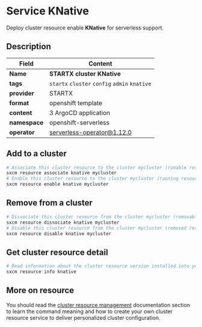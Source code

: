 # Service KNative

Deploy cluster resource enable **KNative** for serverless support.

## Description

| Field         | Content                                       |
| ------------- | --------------------------------------------- |
| **Name**      | **STARTX cluster KNative**                    |
| **tags**      | `startx` `cluster` `config` `admin` `knative` |
| **provider**  | STARTX                                        |
| **format**    | openshift template                            |
| **content**   | 3 ArgoCD application                          |
| **namespace** | openshift-serverless                          |
| **operator**  | serverless-operator@1.12.0                    |

## Add to a cluster

```bash
# Associate this cluster resource to the cluster mycluster (runable resource)
sxcm resource associate knative mycluster
# Enable this cluster resource to the cluster mycluster (running resource)
sxcm resource enable knative mycluster
```

## Remove from a cluster

```bash
# Dissociate this cluster resource from the cluster mycluster (removable resource)
sxcm resource dissociate knative mycluster
# Disable this cluster resource from the cluster mycluster (removed resource)
sxcm resource disable knative mycluster
```

## Get cluster resource detail

```bash
# Read information about the cluster resource version installed into your host (local)
sxcm resource info knative
```

## More on resource

You should read the [cluster resource management](../../4-cluster-resources) documentation section to learn the command
meaning and how to create your own cluster resource service to deliver personalized cluster configuration.
